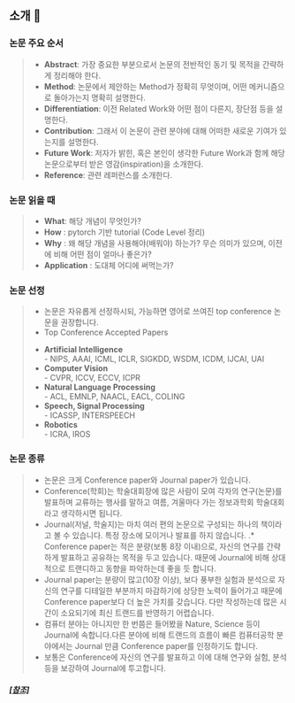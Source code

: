 ## 소개 👋

### 논문 주요 순서
>* **Abstract**: 가장 중요한 부분으로서 논문의 전반적인 동기 및 목적을 간략하게 정리해야 한다.
>* **Method**: 논문에서 제안하는 Method가 정확히 무엇이며, 어떤 메커니즘으로 돌아가는지 명확히 설명한다.
>* **Differentiation**: 이전 Related Work와 어떤 점이 다른지, 장단점 등을 설명한다.
>* **Contribution**: 그래서 이 논문이 관련 분야에 대해 어떠한 새로운 기여가 있는지를 설명한다.
>* **Future Work**: 저자가 밝힌, 혹은 본인이 생각한 Future Work과 함께 해당 논문으로부터 받은 영감(inspiration)을 소개한다.
>* **Reference**: 관련 레퍼런스를 소개한다.

### 논문 읽을 때
>* **What**: 해당 개념이 무엇인가?
>* **How** : pytorch 기반 tutorial (Code Level 정리)
>* **Why** : 왜 해당 개념을 사용해야(배워야) 하는가? 무슨 의미가 있으며, 이전에 비해 어떤 점이 얼마나 좋은가?
>* **Application** : 도대체 어디에 써먹는가?

### 논문 선정
>* 논문은 자유롭게 선정하시되, 가능하면 영어로 쓰여진 top conference 논문을 권장합니다.
>* Top Conference Accepted Papers  
>  - **Artificial Intelligence**  
    - NIPS, AAAI, ICML, ICLR, SIGKDD, WSDM, ICDM, IJCAI, UAI  
>  - **Computer Vision**  
    - CVPR, ICCV, ECCV, ICPR  
>  - **Natural Language Processing**  
    - ACL, EMNLP, NAACL, EACL, COLING  
>  - **Speech, Signal Processing**  
    - ICASSP, INTERSPEECH  
>  - **Robotics**  
    - ICRA, IROS

### 논문 종류 
>* 논문은 크게 Conference paper와 Journal paper가 있습니다.
>* Conference(학회)는 학술대회장에 많은 사람이 모여 각자의 연구(논문)를 발표하며 교류하는 행사를 말하고 여름, 겨울마다 가는 정보과학회 학술대회라고 생각하시면 됩니다.
>* Journal(저널, 학술지)는 마치 여러 편의 논문으로 구성되는 하나의 책이라고 볼 수 있습니다. 특정 장소에 모이거나 발표를 하지 않습니다.
.* Conference paper는 적은 분량(보통 8장 이내)으로, 자신의 연구를 간략하게 발표하고 공유하는 목적을 두고 있습니다. 때문에 Journal에 비해 상대적으로 트랜디하고 동향을 파악하는데 좋을 듯 합니다.
>* Journal paper는 분량이 많고(10장 이상), 보다 풍부한 실험과 분석으로 자신의 연구를 디테일한 부분까지 마감하기에 상당한 노력이 들어가고 때문에 Conference paper보다 더 높은 가치를 갖습니다. 다만 작성하는데 많은 시간이 소요되기에 최신 트랜드를 반영하기 어렵습니다.
>* 컴퓨터 분야는 아니지만 한 번쯤은 들어봤을 Nature, Science 등이 Journal에 속합니다.다른 분야에 비해 트랜드의 흐름이 빠른 컴퓨터공학 분야에서는 Journal 만큼 Conference paper를 인정하기도 합니다.
>* 보통은 Conference에 자신의 연구를 발표하고 이에 대해 연구와 실험, 분석 등을 보강하여 Journal에 투고합니다.

##### [[참조]](https://github.com/HYU-AILAB/ai-seminar/wiki/%EB%85%BC%EB%AC%B8-%EC%84%A0%EC%A0%95-%EB%B0%8F-%EC%9D%BD%EB%8A%94-%EB%B0%A9%EB%B2%95#%EB%85%BC%EB%AC%B8-%EC%84%A0%EC%A0%95)
